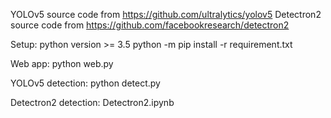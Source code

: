 YOLOv5 source code from https://github.com/ultralytics/yolov5
Detectron2 source code from https://github.com/facebookresearch/detectron2


Setup:
python version >= 3.5
python -m pip install -r requirement.txt


Web app:
python web.py


YOLOv5 detection:
python detect.py


Detectron2 detection:
Detectron2.ipynb
